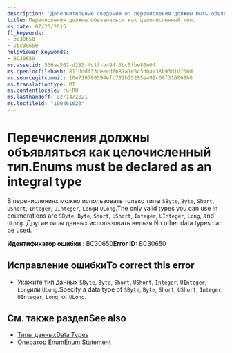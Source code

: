 ```yaml
---
description: 'Дополнительные сведения о: перечисления должны быть объявлены как целочисленный тип'
title: Перечисления должны объявляться как целочисленный тип.
ms.date: 07/20/2015
f1_keywords:
- bc30650
- vbc30650
helpviewer_keywords:
- BC30650
ms.assetid: 566aa501-d283-4c1f-b494-3bc5fbe80e04
ms.openlocfilehash: 811dddf33deecdf681a1e5c5d0aa38b93d1df00d
ms.sourcegitcommit: 10e719780594efc781b15295e499c66f316068b8
ms.translationtype: MT
ms.contentlocale: ru-RU
ms.lasthandoff: 02/14/2021
ms.locfileid: "100461623"
---
```

# <a name="enums-must-be-declared-as-an-integral-type"></a><span data-ttu-id="d7af0-103">Перечисления должны объявляться как целочисленный тип.</span><span class="sxs-lookup"><span data-stu-id="d7af0-103">Enums must be declared as an integral type</span></span>

<span data-ttu-id="d7af0-104">В перечислениях можно использовать только типы `SByte`, `Byte`, `Short`, `UShort`, `Integer`, `UInteger`, `Long`и `ULong`.</span><span class="sxs-lookup"><span data-stu-id="d7af0-104">The only valid types you can use in enumerations are `SByte`, `Byte`, `Short`, `UShort`, `Integer`, `UInteger`, `Long`, and `ULong`.</span></span> <span data-ttu-id="d7af0-105">Другие типы данных использовать нельзя.</span><span class="sxs-lookup"><span data-stu-id="d7af0-105">No other data types can be used.</span></span>  
  
 <span data-ttu-id="d7af0-106">**Идентификатор ошибки** : BC30650</span><span class="sxs-lookup"><span data-stu-id="d7af0-106">**Error ID:** BC30650</span></span>  
  
## <a name="to-correct-this-error"></a><span data-ttu-id="d7af0-107">Исправление ошибки</span><span class="sxs-lookup"><span data-stu-id="d7af0-107">To correct this error</span></span>  
  
- <span data-ttu-id="d7af0-108">Укажите тип данных `SByte`, `Byte`, `Short`, `UShort`, `Integer`, `UInteger`, `Long`или `ULong`.</span><span class="sxs-lookup"><span data-stu-id="d7af0-108">Specify a data type of `SByte`, `Byte`, `Short`, `UShort`, `Integer`, `UInteger`, `Long`, or `ULong`.</span></span>  
  
## <a name="see-also"></a><span data-ttu-id="d7af0-109">См. также раздел</span><span class="sxs-lookup"><span data-stu-id="d7af0-109">See also</span></span>

- [<span data-ttu-id="d7af0-110">Типы данных</span><span class="sxs-lookup"><span data-stu-id="d7af0-110">Data Types</span></span>](../language-reference/data-types/index.md)
- [<span data-ttu-id="d7af0-111">Оператор Enum</span><span class="sxs-lookup"><span data-stu-id="d7af0-111">Enum Statement</span></span>](../language-reference/statements/enum-statement.md)

